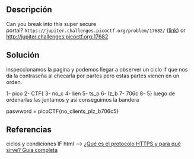 ## Descripción
Can you break into this super secure portal? `https://jupiter.challenges.picoctf.org/problem/17682/` ([link](https://jupiter.challenges.picoctf.org/problem/17682/)) or http://jupiter.challenges.picoctf.org:17682
## Solución
inspeccionamos la pagina y podemos llegar a observer un ciclo if que nos da la contraseña al checarla por partes pero estas partes vienen en un orden.

1- pico
2- CTF{
3- no_c
4- lien
5- ts_p
6- lz_b
7- 706c
8- 5}
luego de ordenarlas las juntamos y asi conseguimos la bandera

paswword = picoCTF{no_clients_plz_b706c5}
## Referencias
ciclos y condiciones IF
html --> [¿Qué es el protocolo HTTPS y para qué sirve? Guía completa](https://www.siteground.es/blog/que-es-https-y-para-que-sirve-guia-completa/)
